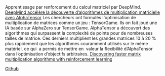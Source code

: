 Apprentissage par renforcement du calcul matriciel par DeepMind.
[DeepMind accélère la découverte d’algorithmes de multiplication matricielle avec AlphaTensor](https://www.actuia.com/actualite/deepmind-accelere-la-decouverte-dalgorithmes-de-multiplication-matricielle-avec-alphatensor/)
Les chercheurs ont  formulés l'optimisation de multiplication de matrices comme un jeu : TensorGame. Ils on fait joué une IA basée sur AlphaZero sur TensorGame.
AlphaTensor a découvert des algorithmes qui surpassent la complexité de pointe pour de nombreuses tailles de matrice. Ces derniers multiplient les grandes matrices 10 à 20 % plus rapidement que les algorithmes couramment utilisés sur le même matériel, ce qui  a permis de mettre en  valeur la flexibilité d’AlphaTensor dans l’optimisation d’objectifs arbitraires.
[Discovering faster matrix multiplication algorithms with reinforcement learning](https://www.nature.com/articles/s41586-022-05172-4)

[Github](https://github.com/deepmind/alphatensor)
